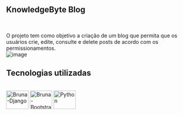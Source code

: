 ## KnowledgeByte Blog
<br>

O projeto tem como objetivo a criação de um blog que permita que os usuários crie, edite, consulte e delete posts de acordo com os permissionamentos.
<br>
![image](https://github.com/user-attachments/assets/5a44edfc-7ab1-4976-a5aa-c86629450f5c)


## Tecnologias utilizadas

<div style="display: inline_block"><br>  
  <img align="center" alt="Bruna-Django" height="50" width="60" src="https://cdn.jsdelivr.net/gh/devicons/devicon@latest/icons/django/django-plain-wordmark.svg" />
  <img align="center" alt="Bruna-Bootstrap" height="50" width="60" src="https://cdn.jsdelivr.net/gh/devicons/devicon@latest/icons/bootstrap/bootstrap-original-wordmark.svg" /> 
  <img align="center" alt="Python" height="50" width="60" src="https://cdn.jsdelivr.net/gh/devicons/devicon@latest/icons/python/python-original-wordmark.svg" />   
</div>




